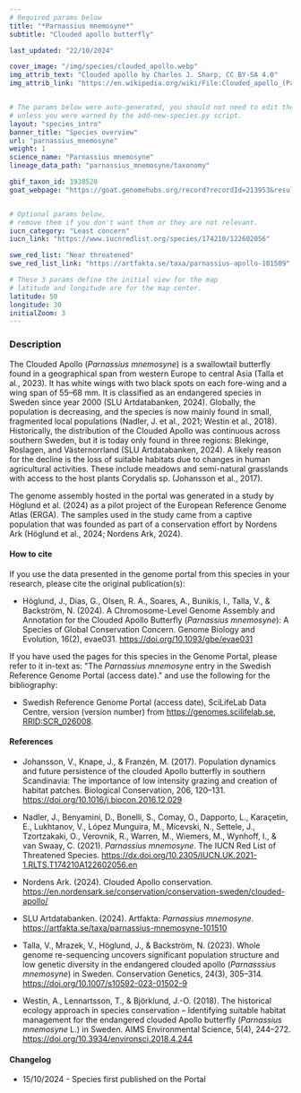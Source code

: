 ```yaml
---
# Required params below
title: "*Parnassius mnemosyne*"
subtitle: "Clouded apollo butterfly"

last_updated: "22/10/2024"

cover_image: "/img/species/clouded_apollo.webp"
img_attrib_text: "Clouded apollo by Charles J. Sharp, CC BY-SA 4.0"
img_attrib_link: "https://en.wikipedia.org/wiki/File:Clouded_apollo_(Parnassius_mnemosyne)_Slivnica.jpg"


# The params below were auto-generated, you should not need to edit them...
# unless you were warned by the add-new-species.py script.
layout: "species_intro"
banner_title: "Species overview"
url: "parnassius_mnemosyne"
weight: 1
science_name: "Parnassius mnemosyne"
lineage_data_path: "parnassius_mnemosyne/taxonomy"

gbif_taxon_id: 1938520
goat_webpage: "https://goat.genomehubs.org/record?recordId=213953&result=taxon&taxonomy=ncbi#Parnassius%20mnemosyne"


# Optional params below,
# remove them if you don't want them or they are not relevant.
iucn_category: "Least concern"
iucn_link: "https://www.iucnredlist.org/species/174210/122602056"

swe_red_list: "Near threatened"
swe_red_list_link: "https://artfakta.se/taxa/parnassius-apollo-101509"

# These 3 params define the initial view for the map
# latitude and longitude are for the map center.
latitude: 50
longitude: 30
initialZoom: 3
---
```


### Description

The Clouded Apollo (*Parnassius mnemosyne*) is a swallowtail butterfly found in a geographical span from western Europe to central Asia (Talla et al., 2023). It has white wings with two black spots on each fore-wing and a wing span of 55–68 mm. It is classified as an endangered species in Sweden since year 2000 (SLU Artdatabanken, 2024). Globally, the population is decreasing, and the species is now mainly found in small, fragmented local populations (Nadler, J. et al., 2021; Westin et al., 2018). Historically, the distribution of the Clouded Apollo was continuous across southern Sweden, but it is today only found in three regions: Blekinge, Roslagen, and Västernorrland (SLU Artdatabanken, 2024). A likely reason for the decline is the loss of suitable habitats due to changes in human agricultural activities. These include meadows and semi-natural grasslands with access to the host plants Corydalis sp. (Johansson et al., 2017).

The genome assembly hosted in the portal was generated in a study by Höglund et al. (2024) as a pilot project of the European Reference Genome Atlas (ERGA). The samples used in the study came from a captive population that was founded as part of a conservation effort by Nordens Ark (Höglund et al., 2024; Nordens Ark, 2024).

#### How to cite

If you use the data presented in the genome portal from this species in your research, please cite the original publication(s):

- <p> Höglund, J., Dias, G., Olsen, R. A., Soares, A., Bunikis, I., Talla, V., & Backström, N. (2024). A Chromosome-Level Genome Assembly and Annotation for the Clouded Apollo Butterfly (<i>Parnassius mnemosyne</i>): A Species of Global Conservation Concern. Genome Biology and Evolution, 16(2), evae031. <a href="https://doi.org/10.1093/gbe/evae031"> https://doi.org/10.1093/gbe/evae031</a> </p>

If you have used the pages for this species in the Genome Portal, please refer to it in-text as: "The *Parnassius mnemosyne* entry in the Swedish Reference Genome Portal (access date)." and use the following for the bibliography:

- <p> Swedish Reference Genome Portal (access date), SciLifeLab Data Centre, version (version number) from <a href="https://genomes.scilifelab.se">https://genomes.scilifelab.se</a>, <a href="https://rrid.site/data/record/nlx_144509-1/SCR_026008/resolver?q=rrid:scr_026008">RRID:SCR_026008</a>.

#### References

- Johansson, V., Knape, J., & Franzén, M. (2017). Population dynamics and future persistence of the clouded Apollo butterfly in southern Scandinavia: The importance of low intensity grazing and creation of habitat patches. Biological Conservation, 206, 120–131. <https://doi.org/10.1016/j.biocon.2016.12.029>

- Nadler, J., Benyamini, D., Bonelli, S., Comay, O., Dapporto, L., Karaçetin, E., Lukhtanov, V., López Munguira, M., Micevski, N., Settele, J., Tzortzakaki, O., Verovnik, R., Warren, M., Wiemers, M., Wynhoff, I., & van Swaay, C. (2021). *Parnassius mnemosyne*. The IUCN Red List of Threatened Species. <https://dx.doi.org/10.2305/IUCN.UK.2021-1.RLTS.T174210A122602056.en>

- Nordens Ark. (2024). Clouded Apollo conservation. <https://en.nordensark.se/conservation/conservation-sweden/clouded-apollo/>

- SLU Artdatabanken. (2024). Artfakta: *Parnassius mnemosyne*. <https://artfakta.se/taxa/parnassius-mnemosyne-101510>

- Talla, V., Mrazek, V., Höglund, J., & Backström, N. (2023). Whole genome re-sequencing uncovers significant population structure and low genetic diversity in the endangered clouded apollo (*Parnasssius mnemosyne*) in Sweden. Conservation Genetics, 24(3), 305–314. <https://doi.org/10.1007/s10592-023-01502-9>

- Westin, A., Lennartsson, T., & Björklund, J.-O. (2018). The historical ecology approach in species conservation – Identifying suitable habitat management for the endangered clouded Apollo butterfly (*Parnassius mnemosyne* L.) in Sweden. AIMS Environmental Science, 5(4), 244–272. <https://doi.org/10.3934/environsci.2018.4.244>

#### Changelog

- 15/10/2024 - Species first published on the Portal
